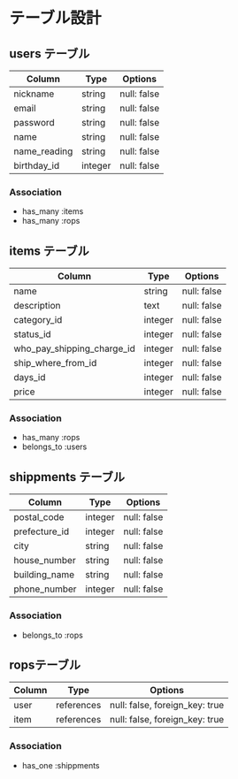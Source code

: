 # テーブル設計

## users テーブル

| Column          | Type     | Options     |
| --------------  | ------   | ----------- |
| nickname        | string   | null: false |
| email           | string   | null: false |
| password        | string   | null: false |
| name            | string   | null: false |
| name_reading    | string   | null: false |
| birthday_id     | integer  | null: false |



### Association

- has_many :items
- has_many :rops


## items テーブル

| Column                      | Type       | Options     |
| --------------------------  | ---------- | ----------- |
| name                        | string     | null: false |
| description                 | text       | null: false |
| category_id                 | integer    | null: false |
| status_id                   | integer    | null: false |
| who_pay_shipping_charge_id  | integer    | null: false |
| ship_where_from_id          | integer    | null: false |
| days_id                     | integer    | null: false |
| price                       | integer    | null: false |


### Association

- has_many :rops
- belongs_to :users


## shippments テーブル

| Column         | Type       | Options        |
| ------------   | ---------- | -------------- |
| postal_code    | integer    | null: false    |
| prefecture_id  | integer    | null: false    |
| city           | string     | null: false    |
| house_number   | string     | null: false    |
| building_name  | string     | null: false    |
| phone_number   | integer    | null: false    |


### Association


- belongs_to :rops





## ropsテーブル

| Column | Type        | Options                        |
| ------ | ----------  | ------------------------------ |
| user   | references  | null: false, foreign_key: true |
| item   | references  | null: false, foreign_key: true |

### Association

- has_one :shippments
